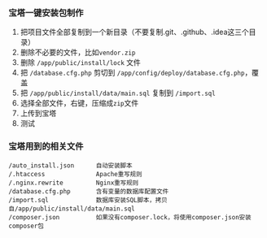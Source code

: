 ### 宝塔一键安装包制作

1. 把项目文件全部复制到一个新目录（不要复制.git、.github、.idea这三个目录）
2. 删除不必要的文件，比如`vendor.zip`
3. 删除 `/app/public/install/lock` 文件
4. 把 `/database.cfg.php` 剪切到 `/app/config/deploy/database.cfg.php`，覆盖
5. 把 `/app/public/install/data/main.sql` 复制到 `/import.sql`
6. 选择全部文件，右键，压缩成`zip`文件
7. 上传到宝塔
8. 测试

### 宝塔用到的相关文件
```
/auto_install.json      自动安装脚本
/.htaccess              Apache重写规则
/.nginx.rewrite         Nginx重写规则
/database.cfg.php       含有变量的数据库配置文件
/import.sql             数据库安装SQL脚本，拷贝自/app/public/install/data/main.sql
/composer.json          如果没有composer.lock，将使用composer.json安装composer包
```